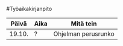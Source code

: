 #Työaikakirjanpito

Päivä | Aika | Mitä tein 
------------ | ------------- | -------------
19.10. | ? | Ohjelman perusrunko
